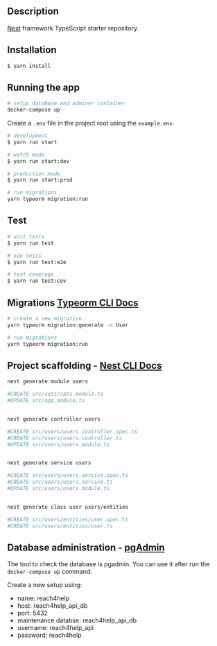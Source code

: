 ## Description

[Nest](https://github.com/nestjs/nest) framework TypeScript starter repository.

## Installation

```bash
$ yarn install
```

## Running the app

```bash
# setup database and adminer container
docker-compose up
```

Create a `.env` file in the project root using the `example.env`.

```bash
# development
$ yarn run start

# watch mode
$ yarn run start:dev

# production mode
$ yarn run start:prod
```

```bash
# run migrations
yarn typeorm migration:run
```

## Test

```bash
# unit tests
$ yarn run test

# e2e tests
$ yarn run test:e2e

# test coverage
$ yarn run test:cov
```

## Migrations [Typeorm CLI Docs](https://typeorm.io/#/using-cli)

```bash
# create a new migration
yarn typeorm migration:generate -n User

# run migrations
yarn typeorm migration:run
```

## Project scaffolding - [Nest CLI Docs](https://docs.nestjs.com/cli/overview)

```bash
nest generate module users

#CREATE src/cats/cats.module.ts
#UPDATE src/app.module.ts


nest generate controller users

#CREATE src/users/users.controller.spec.ts
#CREATE src/users/users.controller.ts
#UPDATE src/users/users.module.ts


nest generate service users

#CREATE src/users/users.service.spec.ts
#CREATE src/users/users.service.ts
#UPDATE src/users/users.module.ts


nest generate class user users/entities

#CREATE src/users/entities/user.spec.ts
#CREATE src/users/entities/user.ts
```

## Database administration - [pgAdmin](https://www.pgadmin.org/)

The tool to check the database is pgadmin. You can use it after run the `docker-compose up` command.

Create a new setup using:

- name: reach4help
- host: reach4help_api_db
- port: 5432
- maintenance databse: reach4help_api_db
- username: reach4help_api
- password: reach4help
